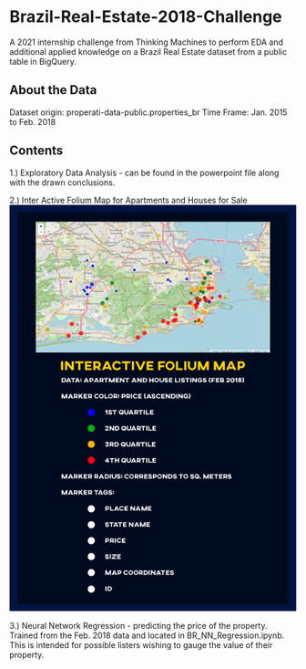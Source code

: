 # Brazil-Real-Estate-2018-Challenge
A 2021 internship challenge from Thinking Machines to perform EDA and additional applied knowledge on a Brazil Real Estate dataset from a public table in BigQuery.

## About the Data
Dataset origin: properati-data-public.properties_br
Time Frame: Jan. 2015 to Feb. 2018

## Contents
1.) Exploratory Data Analysis - can be found in the powerpoint file along with the drawn conclusions.

2.) Inter Active Folium Map for Apartments and Houses for Sale
![LEGEND Image](https://github.com/vincemisalucha/Brazil-Real-Estate-2018-Challenge/blob/main/LEGEND.png)

3.) Neural Network Regression - predicting the price of the property. Trained from the Feb. 2018 data and located in BR_NN_Regression.ipynb. This is intended for possible listers wishing to gauge the value of their property.



